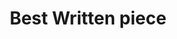 ---
title: "Best Written piece"
layout: none
level:  "Scream Theatre Schools"
bottom:  "2013 & 2014"
symbol: "achieve/scream.png"
uniquecolour: "(43,167,229,1)"
categories: achievement
---
